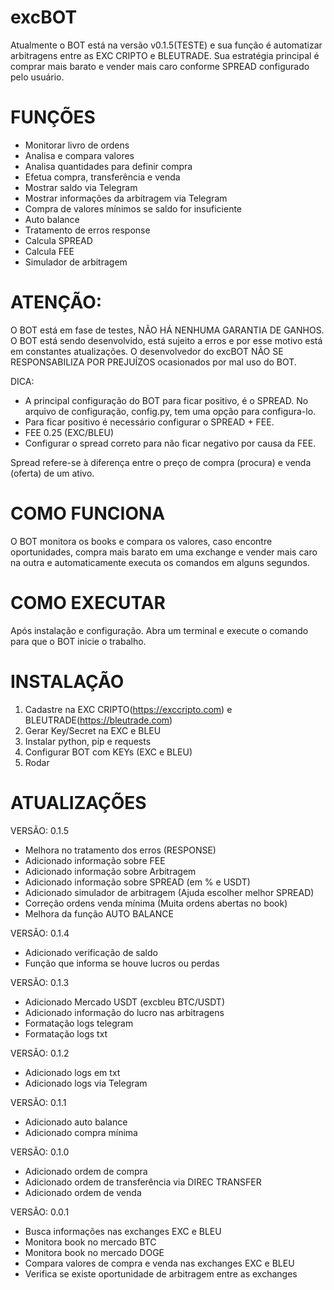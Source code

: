 # excBOT
Atualmente o BOT está na versão v0.1.5(TESTE) e sua função é automatizar arbitragens entre as EXC CRIPTO e BLEUTRADE. Sua estratégia principal é comprar mais barato e vender mais caro conforme SPREAD configurado pelo usuário.


# FUNÇÕES
* Monitorar livro de ordens
* Analisa e compara valores
* Analisa quantidades para definir compra
* Efetua compra, transferência e venda
* Mostrar saldo via Telegram
* Mostrar informações da arbitragem via Telegram
* Compra de valores mínimos se saldo for insuficiente
* Auto balance
* Tratamento de erros response
* Calcula SPREAD
* Calcula FEE
* Simulador de arbitragem


# ATENÇÃO:
O BOT está em fase de testes, NÃO HÁ NENHUMA GARANTIA DE GANHOS. O BOT está sendo desenvolvido, está sujeito a erros e por esse motivo está em constantes atualizações. O desenvolvedor do excBOT NÃO SE RESPONSABILIZA POR PREJUÍZOS ocasionados por mal uso do BOT.

DICA:
* A principal configuração do BOT para ficar positivo, é o SPREAD. No arquivo de configuração, config.py, tem uma opção para configura-lo.
* Para ficar positivo é necessário configurar o SPREAD + FEE.
* FEE  0.25 (EXC/BLEU)
* Configurar o spread correto para não ficar negativo por causa da FEE.

Spread refere-se à diferença entre o preço de compra (procura) e venda (oferta) de um ativo.

# COMO FUNCIONA
O BOT monitora os books e compara os valores, caso encontre oportunidades, compra mais barato em uma exchange e vender mais caro na outra e automaticamente executa os comandos em alguns segundos.

# COMO EXECUTAR
Após instalação e configuração. Abra um terminal e execute o comando para que o BOT inicie o trabalho.

# INSTALAÇÃO
1. Cadastre na EXC CRIPTO(https://exccripto.com) e BLEUTRADE(https://bleutrade.com)
2. Gerar Key/Secret na EXC e BLEU
3. Instalar python, pip e requests
4. Configurar BOT com KEYs (EXC e BLEU)
5. Rodar

# ATUALIZAÇÕES

VERSÃO: 0.1.5
- Melhora no tratamento dos erros (RESPONSE)
- Adicionado informação sobre FEE
- Adicionado informação sobre Arbitragem
- Adicionado informação sobre SPREAD (em % e USDT)
- Adicionado simulador de arbitragem (Ajuda escolher melhor SPREAD)
- Correção ordens venda mínima (Muita ordens abertas no book)
 - Melhora da função AUTO BALANCE

VERSÃO: 0.1.4
- Adicionado verificação de saldo
- Função que informa se houve lucros ou perdas

VERSÃO: 0.1.3
- Adicionado Mercado USDT (excbleu BTC/USDT)
- Adicionado informação do lucro nas arbitragens
- Formatação logs telegram
- Formatação logs txt

VERSÃO: 0.1.2
- Adicionado logs em txt
- Adicionado logs via Telegram 

VERSÃO: 0.1.1
- Adicionado auto balance
- Adicionado compra mínima

VERSÃO: 0.1.0
- Adicionado ordem de compra
- Adicionado ordem de transferência via DIREC TRANSFER
- Adicionado ordem de venda

VERSÃO: 0.0.1
- Busca informações nas exchanges EXC e BLEU
- Monitora book no mercado BTC
- Monitora book no mercado DOGE
- Compara valores de compra e venda nas exchanges EXC e BLEU
- Verifica se existe oportunidade de arbitragem entre as exchanges
